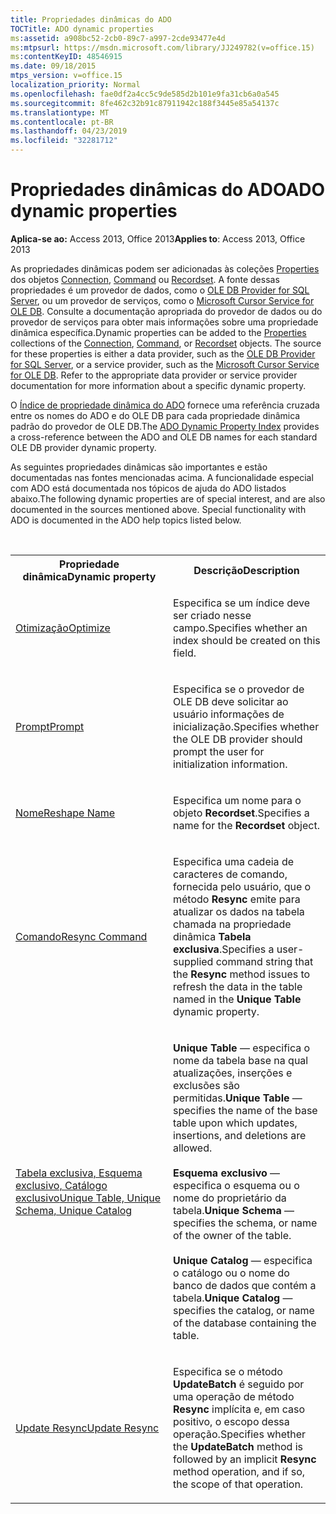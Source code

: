 ```yaml
---
title: Propriedades dinâmicas do ADO
TOCTitle: ADO dynamic properties
ms:assetid: a908bc52-2cb0-89c7-a997-2cde93477e4d
ms:mtpsurl: https://msdn.microsoft.com/library/JJ249782(v=office.15)
ms:contentKeyID: 48546915
ms.date: 09/18/2015
mtps_version: v=office.15
localization_priority: Normal
ms.openlocfilehash: fae0df2a4cc5c9de585d2b101e9fa31cb6a0a545
ms.sourcegitcommit: 8fe462c32b91c87911942c188f3445e85a54137c
ms.translationtype: MT
ms.contentlocale: pt-BR
ms.lasthandoff: 04/23/2019
ms.locfileid: "32281712"
---
```

# <a name="ado-dynamic-properties"></a><span data-ttu-id="13d9b-102">Propriedades dinâmicas do ADO</span><span class="sxs-lookup"><span data-stu-id="13d9b-102">ADO dynamic properties</span></span>

<span data-ttu-id="13d9b-103">**Aplica-se ao:** Access 2013, Office 2013</span><span class="sxs-lookup"><span data-stu-id="13d9b-103">**Applies to**: Access 2013, Office 2013</span></span>

<span data-ttu-id="13d9b-p101">As propriedades dinâmicas podem ser adicionadas às coleções [Properties](properties-collection-ado.md) dos objetos [Connection](connection-object-ado.md), [Command](command-object-ado.md) ou [Recordset](recordset-object-ado.md). A fonte dessas propriedades é um provedor de dados, como o [OLE DB Provider for SQL Server](microsoft-ole-db-provider-for-sql-server.md), ou um provedor de serviços, como o [Microsoft Cursor Service for OLE DB](microsoft-cursor-service-for-ole-db-ado-service-component.md). Consulte a documentação apropriada do provedor de dados ou do provedor de serviços para obter mais informações sobre uma propriedade dinâmica específica.</span><span class="sxs-lookup"><span data-stu-id="13d9b-p101">Dynamic properties can be added to the [Properties](properties-collection-ado.md) collections of the [Connection](connection-object-ado.md), [Command](command-object-ado.md), or [Recordset](recordset-object-ado.md) objects. The source for these properties is either a data provider, such as the [OLE DB Provider for SQL Server](microsoft-ole-db-provider-for-sql-server.md), or a service provider, such as the [Microsoft Cursor Service for OLE DB](microsoft-cursor-service-for-ole-db-ado-service-component.md). Refer to the appropriate data provider or service provider documentation for more information about a specific dynamic property.</span></span>

<span data-ttu-id="13d9b-107">O [Índice de propriedade dinâmica do ADO](ado-dynamic-property-index.md) fornece uma referência cruzada entre os nomes do ADO e do OLE DB para cada propriedade dinâmica padrão do provedor de OLE DB.</span><span class="sxs-lookup"><span data-stu-id="13d9b-107">The [ADO Dynamic Property Index](ado-dynamic-property-index.md) provides a cross-reference between the ADO and OLE DB names for each standard OLE DB provider dynamic property.</span></span>

<span data-ttu-id="13d9b-p102">As seguintes propriedades dinâmicas são importantes e estão documentadas nas fontes mencionadas acima. A funcionalidade especial com ADO está documentada nos tópicos de ajuda do ADO listados abaixo.</span><span class="sxs-lookup"><span data-stu-id="13d9b-p102">The following dynamic properties are of special interest, and are also documented in the sources mentioned above. Special functionality with ADO is documented in the ADO help topics listed below.</span></span>

<br/>

<table>
<colgroup>
<col style="width: 50%" />
<col style="width: 50%" />
</colgroup>
<tbody>
<tr class="even">
<th><span data-ttu-id="13d9b-110">Propriedade dinâmica</span><span class="sxs-lookup"><span data-stu-id="13d9b-110">Dynamic property</span></span></th>
<th><span data-ttu-id="13d9b-111">Descrição</span><span class="sxs-lookup"><span data-stu-id="13d9b-111">Description</span></span></th>
</tr>
<tr class="odd">
<td><p><span data-ttu-id="13d9b-112"><a href="optimize-property-dynamic-ado.md">Otimização</a></span><span class="sxs-lookup"><span data-stu-id="13d9b-112"><a href="optimize-property-dynamic-ado.md">Optimize</a></span></span></p></td>
<td><p><span data-ttu-id="13d9b-113">Especifica se um índice deve ser criado nesse campo.</span><span class="sxs-lookup"><span data-stu-id="13d9b-113">Specifies whether an index should be created on this field.</span></span></p></td>
</tr>
<tr class="even">
<td><p><span data-ttu-id="13d9b-114"><a href="prompt-property-dynamic-ado.md">Prompt</a></span><span class="sxs-lookup"><span data-stu-id="13d9b-114"><a href="prompt-property-dynamic-ado.md">Prompt</a></span></span></p></td>
<td><p><span data-ttu-id="13d9b-115">Especifica se o provedor de OLE DB deve solicitar ao usuário informações de inicialização.</span><span class="sxs-lookup"><span data-stu-id="13d9b-115">Specifies whether the OLE DB provider should prompt the user for initialization information.</span></span></p></td>
</tr>
<tr class="odd">
<td><p><span data-ttu-id="13d9b-116"><a href="reshape-name-property-dynamic-ado.md">Nome</a></span><span class="sxs-lookup"><span data-stu-id="13d9b-116"><a href="reshape-name-property-dynamic-ado.md">Reshape Name</a></span></span></p></td>
<td><p><span data-ttu-id="13d9b-117">Especifica um nome para o objeto <strong>Recordset</strong>.</span><span class="sxs-lookup"><span data-stu-id="13d9b-117">Specifies a name for the <strong>Recordset</strong> object.</span></span></p></td>
</tr>
<tr class="even">
<td><p><span data-ttu-id="13d9b-118"><a href="resync-command-property-dynamic-ado.md">Comando</a></span><span class="sxs-lookup"><span data-stu-id="13d9b-118"><a href="resync-command-property-dynamic-ado.md">Resync Command</a></span></span></p></td>
<td><p><span data-ttu-id="13d9b-119">Especifica uma cadeia de caracteres de comando, fornecida pelo usuário, que o método <strong>Resync</strong> emite para atualizar os dados na tabela chamada na propriedade dinâmica <strong>Tabela exclusiva</strong>.</span><span class="sxs-lookup"><span data-stu-id="13d9b-119">Specifies a user-supplied command string that the <strong>Resync</strong> method issues to refresh the data in the table named in the <strong>Unique Table</strong> dynamic property.</span></span></p></td>
</tr>
<tr class="odd">
<td><p><span data-ttu-id="13d9b-120"><a href="unique-table-unique-schema-unique-catalog-properties-dynamic-ado.md">Tabela exclusiva, Esquema exclusivo, Catálogo exclusivo</a></span><span class="sxs-lookup"><span data-stu-id="13d9b-120"><a href="unique-table-unique-schema-unique-catalog-properties-dynamic-ado.md">Unique Table, Unique Schema, Unique Catalog</a></span></span></p></td>
<td><p><span data-ttu-id="13d9b-121"><strong>Unique Table</strong> — especifica o nome da tabela base na qual atualizações, inserções e exclusões são permitidas.</span><span class="sxs-lookup"><span data-stu-id="13d9b-121"><strong>Unique Table</strong> — specifies the name of the base table upon which updates, insertions, and deletions are allowed.</span></span><br/><br/><span data-ttu-id="13d9b-122"><strong>Esquema exclusivo</strong> — especifica o esquema ou o nome do proprietário da tabela.</span><span class="sxs-lookup"><span data-stu-id="13d9b-122"><strong>Unique Schema</strong> — specifies the schema, or name of the owner of the table.</span></span><br/><br/><span data-ttu-id="13d9b-123"><strong>Unique Catalog</strong> — especifica o catálogo ou o nome do banco de dados que contém a tabela.</span><span class="sxs-lookup"><span data-stu-id="13d9b-123"><strong>Unique Catalog</strong> — specifies the catalog, or name of the database containing the table.</span></span></p></td>
</tr>
<tr class="even">
<td><p><span data-ttu-id="13d9b-124"><a href="update-resync-property-dynamic-ado.md">Update Resync</a></span><span class="sxs-lookup"><span data-stu-id="13d9b-124"><a href="update-resync-property-dynamic-ado.md">Update Resync</a></span></span></p></td>
<td><p><span data-ttu-id="13d9b-125">Especifica se o método <strong>UpdateBatch</strong> é seguido por uma operação de método <strong>Resync</strong> implícita e, em caso positivo, o escopo dessa operação.</span><span class="sxs-lookup"><span data-stu-id="13d9b-125">Specifies whether the <strong>UpdateBatch</strong> method is followed by an implicit <strong>Resync</strong> method operation, and if so, the scope of that operation.</span></span></p></td>
</tr>
</tbody>
</table>

<br/>


